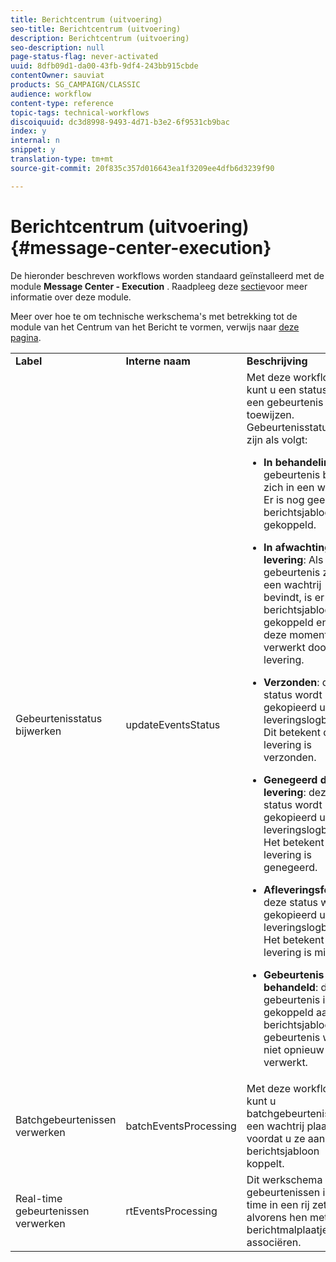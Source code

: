 ```yaml
---
title: Berichtcentrum (uitvoering)
seo-title: Berichtcentrum (uitvoering)
description: Berichtcentrum (uitvoering)
seo-description: null
page-status-flag: never-activated
uuid: 8dfb09d1-da00-43fb-9df4-243bb915cbde
contentOwner: sauviat
products: SG_CAMPAIGN/CLASSIC
audience: workflow
content-type: reference
topic-tags: technical-workflows
discoiquuid: dc3d8998-9493-4d71-b3e2-6f9531cb9bac
index: y
internal: n
snippet: y
translation-type: tm+mt
source-git-commit: 20f835c357d016643ea1f3209ee4dfb6d3239f90

---
```



# Berichtcentrum (uitvoering){#message-center-execution}

De hieronder beschreven workflows worden standaard geïnstalleerd met de module **Message Center - Execution** . Raadpleeg deze [sectie](../../message-center/using/about-transactional-messaging.md)voor meer informatie over deze module.

Meer over hoe te om technische werkschema&#39;s met betrekking tot de module van het Centrum van het Bericht te vormen, verwijs naar [deze pagina](../../message-center/using/technical-workflows.md).

<table> 
 <tbody> 
  <tr> 
   <td> <strong>Label</strong><br /> </td> 
   <td> <strong>Interne naam</strong><br /> </td> 
   <td> <strong>Beschrijving</strong><br /> </td> 
  </tr> 
  <tr> 
   <td> <span class="uicontrol">Gebeurtenisstatus</span> bijwerken <br /> </td> 
   <td> <span class="uicontrol">updateEventsStatus</span><br /> </td> 
   <td> Met deze workflow kunt u een status aan een gebeurtenis toewijzen. Gebeurtenisstatussen zijn als volgt:<br /> 
    <ul> 
     <li> <p><strong>In behandeling</strong>: de gebeurtenis bevindt zich in een wachtrij. Er is nog geen berichtsjabloon aan gekoppeld.</p> </li> 
     <li> <p><strong>In afwachting van levering</strong>: Als de gebeurtenis zich in een wachtrij bevindt, is er een berichtsjabloon aan gekoppeld en wordt deze momenteel verwerkt door de levering.</p> </li> 
     <li> <p><strong>Verzonden</strong>: deze status wordt gekopieerd uit de leveringslogboeken. Dit betekent dat de levering is verzonden.</p> </li> 
     <li> <p><strong>Genegeerd door de levering</strong>: deze status wordt gekopieerd uit de leveringslogboeken. Het betekent dat de levering is genegeerd.</p> </li> 
     <li> <p><strong>Afleveringsfout</strong>: deze status wordt gekopieerd uit de leveringslogboeken. Het betekent dat de levering is mislukt.</p> </li> 
     <li> <p><strong>Gebeurtenis niet behandeld</strong>: de gebeurtenis is niet gekoppeld aan een berichtsjabloon. De gebeurtenis wordt niet opnieuw verwerkt.</p> </li> 
    </ul> </td> 
  </tr> 
  <tr> 
   <td> <span class="uicontrol">Batchgebeurtenissen</span> verwerken <br /> </td> 
   <td> <span class="uicontrol">batchEventsProcessing</span><br /> </td> 
   <td> Met deze workflow kunt u batchgebeurtenissen in een wachtrij plaatsen voordat u ze aan een berichtsjabloon koppelt. <br /> </td> 
  </tr> 
  <tr> 
   <td> <span class="uicontrol">Real-time gebeurtenissen</span> verwerken <br /> </td> 
   <td> <span class="uicontrol">rtEventsProcessing</span><br /> </td> 
   <td> Dit werkschema laat u gebeurtenissen in real time in een rij zetten alvorens hen met een berichtmalplaatje te associëren. <br /> </td> 
  </tr> 
 </tbody> 
</table>

